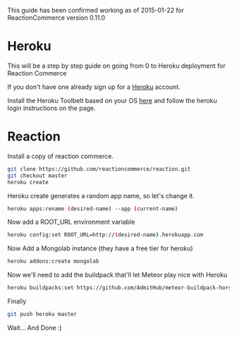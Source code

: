 This guide has been confirmed working as of 2015-01-22 for ReactionCommerce version 0.11.0

# Heroku

This will be a step by step guide on going from 0 to Heroku deployment for Reaction Commerce

If you don't have one already sign up for a [Heroku](https://signup.heroku.com/login) account.

Install the Heroku Toolbelt based on your OS [here](https://toolbelt.heroku.com/) and follow the heroku login instructions on the page.

# Reaction

Install a copy of reaction commerce.

```sh
git clone https://github.com/reactioncommerce/reaction.git
git checkout master
heroku create
```

Heroku create generates a random app name, so let's change it.

```sh
heroku apps:rename (desired-name) --app (current-name)
```

Now add a ROOT_URL environment variable

```sh
heroku config:set ROOT_URL=http://(desired-name).herokuapp.com
```

Now Add a Mongolab instance (they have a free tier for heroku)

```sh
heroku addons:create mongolab
```

Now we'll need to add the buildpack that'll let Meteor play nice with Heroku

```sh
heroku buildpacks:set https://github.com/AdmitHub/meteor-buildpack-horse.git
```

Finally

```sh
git push heroku master
```

Wait... And Done :)
